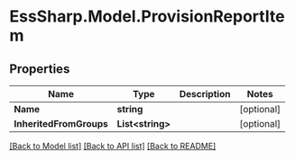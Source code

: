# EssSharp.Model.ProvisionReportItem

## Properties

Name | Type | Description | Notes
------------ | ------------- | ------------- | -------------
**Name** | **string** |  | [optional] 
**InheritedFromGroups** | **List&lt;string&gt;** |  | [optional] 

[[Back to Model list]](../README.md#documentation-for-models) [[Back to API list]](../README.md#documentation-for-api-endpoints) [[Back to README]](../README.md)


